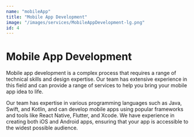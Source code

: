 ```yaml
---
name: "mobileApp"
title: "Mobile App Development"
image: "/images/services/MobileAppDevelopment-lg.png"
id: 4
---
```


# Mobile App Development

Mobile app development is a complex process that requires a range of technical skills and design expertise. Our team has extensive experience in this field and can provide a range of services to help you bring your mobile app idea to life.

Our team has expertise in various programming languages such as Java, Swift, and Kotlin, and can develop mobile apps using popular frameworks and tools like React Native, Flutter, and Xcode. We have experience in creating both iOS and Android apps, ensuring that your app is accessible to the widest possible audience.
